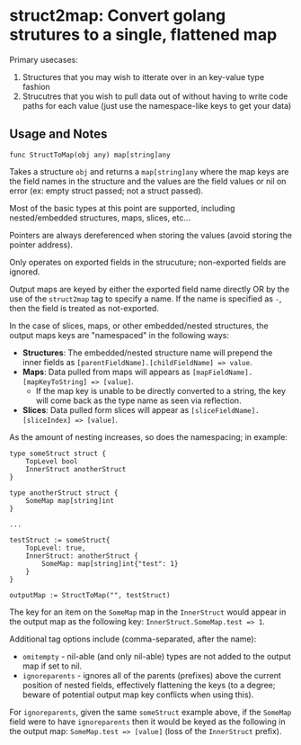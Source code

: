 # struct2map: Convert golang strutures to a single, flattened map #

Primary usecases:
 1. Structures that you may wish to itterate over in an key-value type fashion
 2. Strucutres that you wish to pull data out of without having to write code paths for each value (just use the namespace-like keys to get your data)

## Usage and Notes ##
```
func StructToMap(obj any) map[string]any
```
Takes a structure `obj` and returns a `map[string]any` where the map keys are the field names in the structure and the values are the field values or nil on error (ex: empty struct passed; not a struct passed).

Most of the basic types at this point are supported, including nested/embedded structures, maps, slices, etc...

Pointers are always dereferenced when storing the values (avoid storing the pointer address).

Only operates on exported fields in the strucuture; non-exported fields are ignored.

Output maps are keyed by either the exported field name directly OR by the use of the `struct2map` tag to specify a name. If the name is specified as `-`, then the field is treated as not-exported.

In the case of slices, maps, or other embedded/nested structures, the output maps keys are "namespaced" in the following ways:
 * **Structures**: The embedded/nested structure name will prepend the inner fields as `[parentFieldName].[childFieldName] => value`.
 * **Maps**: Data pulled from maps will appears as `[mapFieldName].[mapKeyToString] => [value]`.
   * If the map key is unable to be directly converted to a string, the key will come back as the type name as seen via reflection.
 * **Slices**: Data pulled form slices will appear as `[sliceFieldName].[sliceIndex] => [value]`.

As the amount of nesting increases, so does the namespacing; in example:
```
type someStruct struct {
    TopLevel bool
    InnerStruct anotherStruct
}

type anotherStruct struct {
    SomeMap map[string]int
}

...

testStruct := someStruct{
    TopLevel: true,
    InnerStruct: anotherStruct {
        SomeMap: map[string]int{"test": 1}
    }
}

outputMap := StructToMap("", testStruct)
```
The key for an item on the `SomeMap` map in the `InnerStruct` would appear in the output map as the following key: `InnerStruct.SomeMap.test => 1`.

Additional tag options include (comma-separated, after the name):
 * `omitempty` - nil-able (and only nil-able) types are not added to the output map if set to nil.
 * `ignoreparents` - ignores all of the parents (prefixes) above the current position of nested fields, effectively flattening the keys (to a degree; beware of potential output map key conflicts when using this).

For `ignoreparents`, given the same `someStruct` example above, if the `SomeMap` field were to have `ignoreparents` then it would be keyed as the following in the output map: `SomeMap.test => [value]` (loss of the `InnerStruct` prefix).